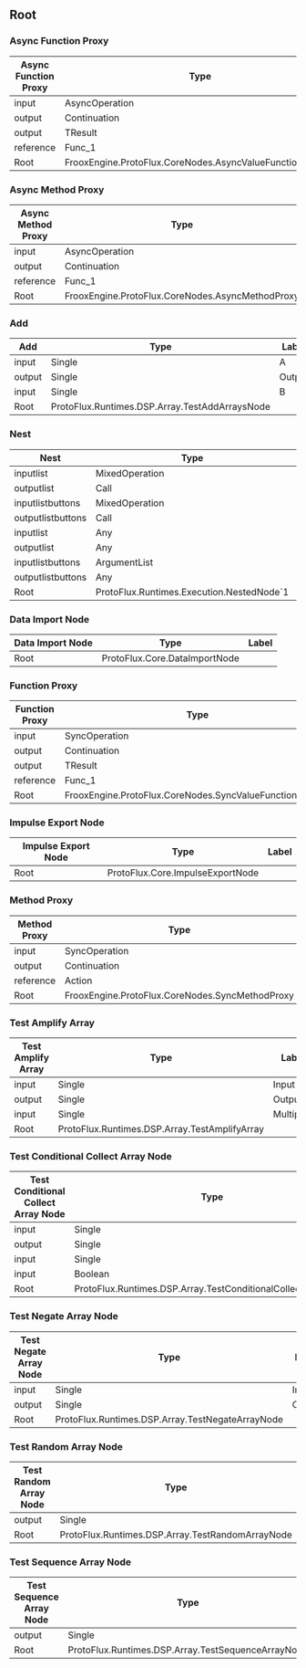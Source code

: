 <!-----------------------------------------------------------------------+
 ! This file has been generated using a script. Do not edit it manually. !
 ! Edit the individual node pages instead.                               !
 +----------------------------------------------------------------------->

## Root

### Async Function Proxy

<!-- embed:start:FrooxEngine.ProtoFlux.CoreNodes.AsyncValueFunctionProxy`1 -->
<!-- ProtofluxNode:start -->
| Async Function Proxy | Type | Label |
| --- | ---- | ----- |
| input | AsyncOperation | * |
| output | Continuation | Next |
| output | TResult | Result |
| reference | Func_1 | Method |
| Root | FrooxEngine.ProtoFlux.CoreNodes.AsyncValueFunctionProxy`1 |  |
<!-- ProtofluxNode:end -->
<!-- embed:end:FrooxEngine.ProtoFlux.CoreNodes.AsyncValueFunctionProxy`1 -->


### Async Method Proxy

<!-- embed:start:FrooxEngine.ProtoFlux.CoreNodes.AsyncMethodProxy -->
<!-- ProtofluxNode:start -->
| Async Method Proxy | Type | Label |
| --- | ---- | ----- |
| input | AsyncOperation | * |
| output | Continuation | Next |
| reference | Func_1 | Method |
| Root | FrooxEngine.ProtoFlux.CoreNodes.AsyncMethodProxy |  |
<!-- ProtofluxNode:end -->
<!-- embed:end:FrooxEngine.ProtoFlux.CoreNodes.AsyncMethodProxy -->


### Add

<!-- embed:start:ProtoFlux.Runtimes.DSP.Array.TestAddArraysNode -->
<!-- ProtofluxNode:start -->
| Add | Type | Label |
| --- | ---- | ----- |
| input | Single | A |
| output | Single | Output |
| input | Single | B |
| Root | ProtoFlux.Runtimes.DSP.Array.TestAddArraysNode |  |
<!-- ProtofluxNode:end -->
<!-- embed:end:ProtoFlux.Runtimes.DSP.Array.TestAddArraysNode -->


### Nest

<!-- embed:start:ProtoFlux.Runtimes.Execution.NestedNode`1 -->
<!-- ProtofluxNode:start -->
| Nest | Type | Label |
| --- | ---- | ----- |
| inputlist | MixedOperation | Operations |
| outputlist | Call | Impulses |
| inputlistbuttons | MixedOperation | Operations |
| outputlistbuttons | Call | Impulses |
| inputlist | Any | Inputs |
| outputlist | Any | Outputs |
| inputlistbuttons | ArgumentList | Inputs |
| outputlistbuttons | Any | Outputs |
| Root | ProtoFlux.Runtimes.Execution.NestedNode`1 |  |
<!-- ProtofluxNode:end -->
<!-- embed:end:ProtoFlux.Runtimes.Execution.NestedNode`1 -->


### Data Import Node

<!-- embed:start:ProtoFlux.Core.DataImportNode -->
<!-- ProtofluxNode:start -->
| Data Import Node | Type | Label |
| --- | ---- | ----- |
| Root | ProtoFlux.Core.DataImportNode |  |
<!-- ProtofluxNode:end -->
<!-- embed:end:ProtoFlux.Core.DataImportNode -->


### Function Proxy

<!-- embed:start:FrooxEngine.ProtoFlux.CoreNodes.SyncValueFunctionProxy`1 -->
<!-- ProtofluxNode:start -->
| Function Proxy | Type | Label |
| --- | ---- | ----- |
| input | SyncOperation | * |
| output | Continuation | Next |
| output | TResult | Result |
| reference | Func_1 | Method |
| Root | FrooxEngine.ProtoFlux.CoreNodes.SyncValueFunctionProxy`1 |  |
<!-- ProtofluxNode:end -->
<!-- embed:end:FrooxEngine.ProtoFlux.CoreNodes.SyncValueFunctionProxy`1 -->


### Impulse Export Node

<!-- embed:start:ProtoFlux.Core.ImpulseExportNode -->
<!-- ProtofluxNode:start -->
| Impulse Export Node | Type | Label |
| --- | ---- | ----- |
| Root | ProtoFlux.Core.ImpulseExportNode |  |
<!-- ProtofluxNode:end -->
<!-- embed:end:ProtoFlux.Core.ImpulseExportNode -->


### Method Proxy

<!-- embed:start:FrooxEngine.ProtoFlux.CoreNodes.SyncMethodProxy -->
<!-- ProtofluxNode:start -->
| Method Proxy | Type | Label |
| --- | ---- | ----- |
| input | SyncOperation | * |
| output | Continuation | Next |
| reference | Action | Method |
| Root | FrooxEngine.ProtoFlux.CoreNodes.SyncMethodProxy |  |
<!-- ProtofluxNode:end -->
<!-- embed:end:FrooxEngine.ProtoFlux.CoreNodes.SyncMethodProxy -->


### Test Amplify Array

<!-- embed:start:ProtoFlux.Runtimes.DSP.Array.TestAmplifyArray -->
<!-- ProtofluxNode:start -->
| Test Amplify Array | Type | Label |
| --- | ---- | ----- |
| input | Single | Input |
| output | Single | Output |
| input | Single | Multiplier |
| Root | ProtoFlux.Runtimes.DSP.Array.TestAmplifyArray |  |
<!-- ProtofluxNode:end -->
<!-- embed:end:ProtoFlux.Runtimes.DSP.Array.TestAmplifyArray -->


### Test Conditional Collect Array Node

<!-- embed:start:ProtoFlux.Runtimes.DSP.Array.TestConditionalCollectArrayNode -->
<!-- ProtofluxNode:start -->
| Test Conditional Collect Array Node | Type | Label |
| --- | ---- | ----- |
| input | Single | OnTrue |
| output | Single | Output |
| input | Single | OnFalse |
| input | Boolean | Condition |
| Root | ProtoFlux.Runtimes.DSP.Array.TestConditionalCollectArrayNode |  |
<!-- ProtofluxNode:end -->
<!-- embed:end:ProtoFlux.Runtimes.DSP.Array.TestConditionalCollectArrayNode -->


### Test Negate Array Node

<!-- embed:start:ProtoFlux.Runtimes.DSP.Array.TestNegateArrayNode -->
<!-- ProtofluxNode:start -->
| Test Negate Array Node | Type | Label |
| --- | ---- | ----- |
| input | Single | Input |
| output | Single | Output |
| Root | ProtoFlux.Runtimes.DSP.Array.TestNegateArrayNode |  |
<!-- ProtofluxNode:end -->
<!-- embed:end:ProtoFlux.Runtimes.DSP.Array.TestNegateArrayNode -->


### Test Random Array Node

<!-- embed:start:ProtoFlux.Runtimes.DSP.Array.TestRandomArrayNode -->
<!-- ProtofluxNode:start -->
| Test Random Array Node | Type | Label |
| --- | ---- | ----- |
| output | Single | Output |
| Root | ProtoFlux.Runtimes.DSP.Array.TestRandomArrayNode |  |
<!-- ProtofluxNode:end -->
<!-- embed:end:ProtoFlux.Runtimes.DSP.Array.TestRandomArrayNode -->


### Test Sequence Array Node

<!-- embed:start:ProtoFlux.Runtimes.DSP.Array.TestSequenceArrayNode -->
<!-- ProtofluxNode:start -->
| Test Sequence Array Node | Type | Label |
| --- | ---- | ----- |
| output | Single | Output |
| Root | ProtoFlux.Runtimes.DSP.Array.TestSequenceArrayNode |  |
<!-- ProtofluxNode:end -->
<!-- embed:end:ProtoFlux.Runtimes.DSP.Array.TestSequenceArrayNode -->


